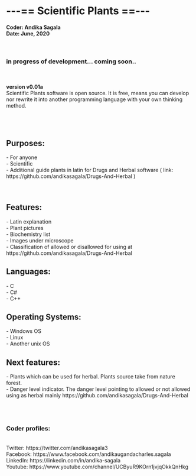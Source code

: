 <h1>---== Scientific Plants ==---</h1>
<b>Coder: Andika Sagala</b><br>
<b>Date: June, 2020</b><br>
<br><br>

<h3>in progress of development... coming soon..</h3>

<br><br>
<b>version v0.01a </b><br>
Scientific Plants software is open source. It is free, means you can develop nor rewrite it into another programming language with your own thinking method. <br>
<br><br><br>

<h2>Purposes:</h3>
- For anyone <br>
- Scientific <br>
- Additional guide plants in latin for Drugs and Herbal software ( link: https://github.com/andikasagala/Drugs-And-Herbal )<br>
<br><br>
<h2>Features:</h2>
- Latin explanation <br>
- Plant pictures <br>
- Biochemistry list <br>
- Images under microscope <br>
- Classification of allowed or disallowed for using at https://github.com/andikasagala/Drugs-And-Herbal

<h2>Languages:</h2>
- C <br>
- C# <br>
- C++ <br>

<h2>Operating Systems:</h2>
- Windows OS<br>
- Linux<br>
- Another unix OS<br>

<h2>Next features:</h2>
- Plants which can be used for herbal. Plants source take from  nature forest. <br>
- Danger level indicator. The danger level pointing to allowed or not allowed using as herbal mainly  https://github.com/andikasagala/Drugs-And-Herbal <br>




<br><br>


<h3>Coder profiles:</h3> <br>
Twitter: https://twitter.com/andikasagala3 <br>
Facebook: https://www.facebook.com/andikaugandacharles.sagala <br>
LinkedIn: https://linkedin.com/in/andika-sagala <br>
Youtube: https://www.youtube.com/channel/UCByuR9KOrn1jvjqOkkQnHkg <br>



